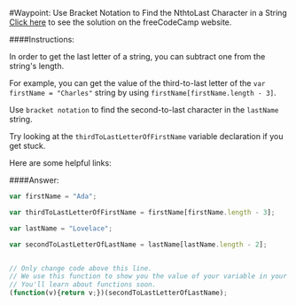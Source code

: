 #Waypoint: Use Bracket Notation to Find the NthtoLast Character in a String
<a href="http://freecodecamp.com/challenges/Waypoint:%20Use%20Bracket%20Notation%20to%20Find%20the%20NthtoLast%20Character%20in%20a%20String?solution=var%20firstName%20%3D%20%22Ada%22%3B%0A%0Avar%20thirdToLastLetterOfFirstName%20%3D%20firstName%5BfirstName.length%20-%203%5D%3B%0A%0Avar%20lastName%20%3D%20%22Lovelace%22%3B%0A%0Avar%20secondToLastLetterOfLastName%20%3D%20lastName%5BlastName.length%20-%202%5D%3B%0A%0A%0A%2F%2F%20Only%20change%20code%20above%20this%20line.%0A%2F%2F%20We%20use%20this%20function%20to%20show%20you%20the%20value%20of%20your%20variable%20in%20your%20output%20box.%0A%2F%2F%20You%27ll%20learn%20about%20functions%20soon.%0A(function(v)%7Breturn%20v%3B%7D)(secondToLastLetterOfLastName)%3B%0A" target="_blank">Click here</a> to see the solution on the freeCodeCamp website.


####Instructions:
<p class="wrappable negative-10">In order to get the last letter of a string, you can subtract one from the string&apos;s length.</p><p class="wrappable negative-10">For example, you can get the value of the third-to-last letter of the <code>var firstName = &quot;Charles&quot;</code> string by using <code>firstName[firstName.length - 3]</code>.</p><p class="wrappable negative-10">Use <code>bracket notation</code> to find the second-to-last character in the <code>lastName</code> string.</p><p class="wrappable negative-10">Try looking at the <code>thirdToLastLetterOfFirstName</code> variable declaration if you get stuck.</p><div class="negative-bottom-margin-30"><div id="MDN-links"><p class="negative-10">Here are some helpful links:</p></div></div>


####Answer:
```javascript
var firstName = "Ada";

var thirdToLastLetterOfFirstName = firstName[firstName.length - 3];

var lastName = "Lovelace";

var secondToLastLetterOfLastName = lastName[lastName.length - 2];


// Only change code above this line.
// We use this function to show you the value of your variable in your output box.
// You'll learn about functions soon.
(function(v){return v;})(secondToLastLetterOfLastName);

```